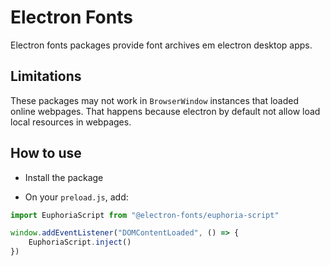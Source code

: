 # Electron Fonts

Electron fonts packages provide font archives em electron desktop apps.

## Limitations

These packages may not work in `BrowserWindow` instances that loaded online webpages. That happens because electron by default not allow load local resources in webpages.

## How to use

* Install the package

* On your `preload.js`, add:

```ts
import EuphoriaScript from "@electron-fonts/euphoria-script"

window.addEventListener("DOMContentLoaded", () => {
    EuphoriaScript.inject()
})
```